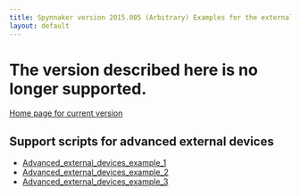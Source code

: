 ```yaml
---
title: Spynnaker version 2015.005 (Arbitrary) Examples for the external devices lab manual
layout: default
---
```

# The version described here is no longer supported. 

[Home page for current version](/) 

## Support scripts for advanced external devices
* [Advanced_external_devices_example_1](advanced_external_devices_1.py)
* [Advanced_external_devices_example_2](advanced_external_devices_2.py)
* [Advanced_external_devices_example_3](advanced_external_devices_3.py)
